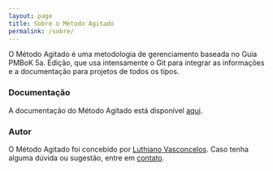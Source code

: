 ```yaml
---
layout: page
title: Sobre o Método Agitado
permalink: /sobre/
---
```


O Método Agitado é uma metodologia de gerenciamento baseada no Guia PMBoK 5a. Edição, que usa intensamente o Git para integrar as informações e a documentação para projetos de todos os tipos.

### Documentação

A documentação do Método Agitado está disponível [aqui](/documentacao).

### Autor

O Método Agitado foi concebido por [Luthiano Vasconcelos](http://www.luthiano.com). Caso tenha alguma dúvida ou sugestão, entre em [contato](http://facebook.com/luthiano).
